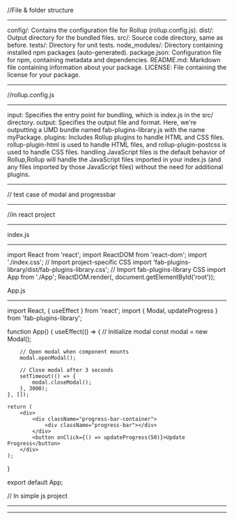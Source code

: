 //File & folder structure
************************************************************************************************

config/: Contains the configuration file for Rollup (rollup.config.js).
dist/: Output directory for the bundled files.
src/: Source code directory, same as before.
tests/: Directory for unit tests.
node_modules/: Directory containing installed npm packages (auto-generated).
package.json: Configuration file for npm, containing metadata and dependencies.
README.md: Markdown file containing information about your package.
LICENSE: File containing the license for your package.

************************************************************************************************


//rollup.config.js
************************************************************************************************

input: Specifies the entry point for bundling, which is index.js in the src/ directory.
output: Specifies the output file and format. Here, we're outputting a UMD bundle named fab-plugins-library.js with the name myPackage.
plugins: Includes Rollup plugins to handle HTML and CSS files. rollup-plugin-html is used to handle HTML files, and rollup-plugin-postcss is used to handle CSS files.
handling JavaScript files is the default behavior of Rollup,Rollup will handle the JavaScript files imported in your index.js (and any files imported by those JavaScript files) without the need for additional plugins.

************************************************************************************************

// test case of modal and progressbar
************************************************************************************************

//in react project
******************

index.js
________

import React from 'react';
import ReactDOM from 'react-dom';
import './index.css'; // Import project-specific CSS
import 'fab-plugins-library/dist/fab-plugins-library.css'; // Import fab-plugins-library CSS
import App from './App';
ReactDOM.render(<App />, document.getElementById('root'));


App.js
______

import React, { useEffect } from 'react';
import { Modal, updateProgress } from 'fab-plugins-library';

function App() {
    useEffect(() => {
        // Initialize modal
        const modal = new Modal();

        // Open modal when component mounts
        modal.openModal();

        // Close modal after 3 seconds
        setTimeout(() => {
            modal.closeModal();
        }, 3000);
    }, []);

    return (
        <div>
            <div className="progress-bar-container">
                <div className="progress-bar"></div>
            </div>
            <button onClick={() => updateProgress(50)}>Update Progress</button>
        </div>
    );
}

export default App;



// In simple js project
***********************

<!-- <link rel="stylesheet" href="path/to/fab-plugins-library.css"> // to include css -->

<!-- <div class="progress-bar-container">
    <div class="progress-bar"></div>
</div>
<button onclick="updateProgress(50)">Update Progress</button>

<script>
    // Initialize modal
    const modal = new Modal();
</script> -->


************************************************************************************************
